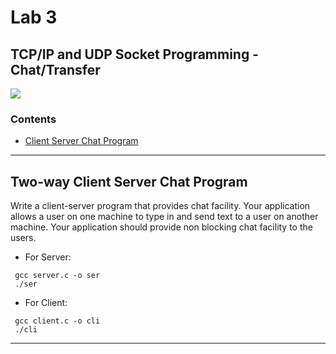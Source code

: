 # Lab 3
## TCP/IP and UDP Socket Programming - Chat/Transfer

![](https://img.shields.io/badge/language-C-brightgreen.svg)

### Contents
* [Client Server Chat Program](#cscp)

___

<a name="cscp"></a>
## Two-way Client Server Chat Program
Write a client-server program that provides chat facility. Your application allows a user on one machine to type in and send text to a user on another machine. Your application should provide non blocking chat facility to the users.

* For Server:
```
 gcc server.c -o ser
 ./ser
```

* For Client:
```
 gcc client.c -o cli
 ./cli
```

___
